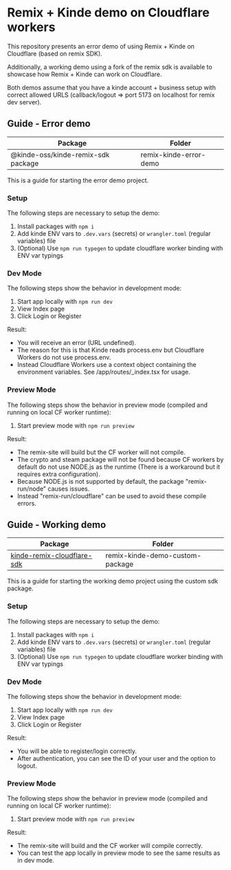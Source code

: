# Remix + Kinde demo on Cloudflare workers

This repository presents an error demo of using Remix + Kinde on Cloudflare (based on remix SDK).

Additionally, a working demo using a fork of the remix sdk is available to showcase how Remix + Kinde can work on Cloudflare.

Both demos assume that you have a kinde account + business setup with correct allowed URLS (callback/logout => port 5173 on localhost for remix dev server).

## Guide - Error demo 
| Package      | Folder |
| ----------- | ----------- |
| @kinde-oss/kinde-remix-sdk package      | remix-kinde-error-demo       |

This is a guide for starting the error demo project.

### Setup

The following steps are necessary to setup the demo:

1. Install packages with `npm i`
2. Add kinde ENV vars to `.dev.vars` (secrets) or `wrangler.toml` (regular variables) file
3. (Optional) Use `npm run typegen` to update cloudflare worker binding with ENV var typings

### Dev Mode

The following steps show the behavior in development mode:

1. Start app locally with `npm run dev`
2. View Index page
3. Click Login or Register

Result:

- You will receive an error (URL undefined).
- The reason for this is that Kinde reads process.env but Cloudflare Workers do not use process.env.
- Instead Cloudflare Workers use a context object containing the environment variables. See /app/routes/\_index.tsx for usage.

### Preview Mode

The following steps show the behavior in preview mode (compiled and running on local CF worker runtime):

1. Start preview mode with `npm run preview`

Result:
- The remix-site will build but the CF worker will not compile.
- The crypto and steam package will not be found because CF workers by default do not use NODE.js as the runtime (There is a workaround but it requires extra configuration).
- Because NODE.js is not supported by default, the package "remix-run/node" causes issues.
- Instead "remix-run/cloudflare" can be used to avoid these compile errors.

## Guide - Working demo 
| Package      | Folder |
| ----------- | ----------- |
| [kinde-remix-cloudflare-sdk](https://github.com/Konstantin-tr/kinde-remix-cloudflare-sdk)      | remix-kinde-demo-custom-package      |

This is a guide for starting the working demo project using the custom sdk package.

### Setup

The following steps are necessary to setup the demo:

1. Install packages with `npm i`
2. Add kinde ENV vars to `.dev.vars` (secrets) or `wrangler.toml` (regular variables) file
3. (Optional) Use `npm run typegen` to update cloudflare worker binding with ENV var typings

### Dev Mode

The following steps show the behavior in development mode:

1. Start app locally with `npm run dev`
2. View Index page
3. Click Login or Register

Result:
- You will be able to register/login correctly.
- After authentication, you can see the ID of your user and the option to logout.

### Preview Mode

The following steps show the behavior in preview mode (compiled and running on local CF worker runtime):

1. Start preview mode with `npm run preview`

Result:
- The remix-site will build and the CF worker will compile correctly.
- You can test the app locally in preview mode to see the same results as in dev mode.
